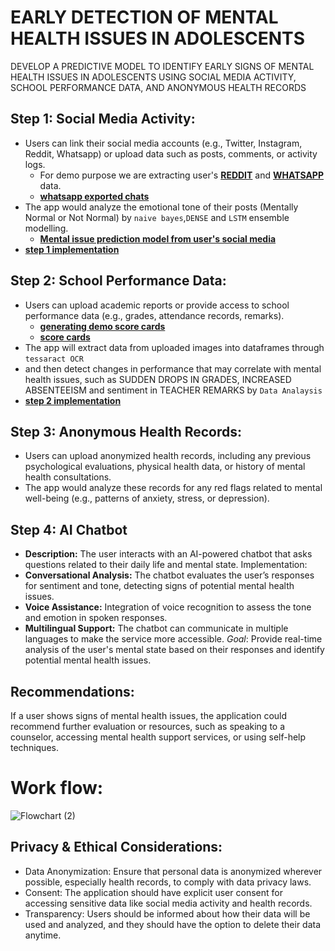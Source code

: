 # EARLY DETECTION OF MENTAL HEALTH ISSUES IN ADOLESCENTS
DEVELOP A PREDICTIVE MODEL TO IDENTIFY EARLY SIGNS OF MENTAL HEALTH ISSUES IN ADOLESCENTS USING SOCIAL MEDIA ACTIVITY, SCHOOL PERFORMANCE DATA, AND ANONYMOUS HEALTH RECORDS

## Step 1: Social Media Activity: 
- Users can link their social media accounts (e.g., Twitter, Instagram, Reddit, Whatsapp) or upload data such as posts, comments, or activity logs.
  - For demo purpose we are extracting user's [**REDDIT**](https://github.com/Anil951/Early-detection-of-mental-health/blob/main/reddit_extract.ipynb) and [**WHATSAPP**](https://github.com/Anil951/Early-detection-of-mental-health/blob/main/whatsapp_extract.ipynb) data.
  - [**whatsapp exported chats**](https://github.com/Anil951/Early-detection-of-mental-health/tree/main/data/demo%20chats)
- The app would analyze the emotional tone of their posts (Mentally Normal or Not Normal) by `naive bayes`,`DENSE` and `LSTM` ensemble modelling.
  - [**Mental issue prediction model from user's social media**](https://github.com/Anil951/Early-detection-of-mental-health/blob/main/models.ipynb)
- [**step 1 implementation**](https://github.com/Anil951/Early-detection-of-mental-health/blob/main/implementation_step1.ipynb)

## Step 2: School Performance Data: 
- Users can upload academic reports or provide access to school performance data (e.g., grades, attendance records, remarks).
  - [**generating demo score cards**](https://github.com/Anil951/Early-detection-of-mental-health/blob/main/generate_scorecards_images.ipynb)
  - [**score cards**](https://github.com/Anil951/Early-detection-of-mental-health/tree/main/data/demo%20score%20cards)
- The app will extract data from uploaded images into dataframes through `tessaract OCR`
- and then detect changes in performance that may correlate with mental health issues, such as SUDDEN DROPS IN GRADES, INCREASED ABSENTEEISM and sentiment in TEACHER REMARKS by `Data Analaysis`
- [**step 2 implementation**](https://github.com/Anil951/Early-detection-of-mental-health/blob/main/implementation_step2.ipynb)

## Step 3: Anonymous Health Records: 
- Users can upload anonymized health records, including any previous psychological evaluations, physical health data, or history of mental health consultations.
- The app would analyze these records for any red flags related to mental well-being (e.g., patterns of anxiety, stress, or depression).

## Step 4: AI Chatbot
- **Description:** The user interacts with an AI-powered chatbot that asks questions related to their daily life and mental state.
Implementation:
- **Conversational Analysis:** The chatbot evaluates the user’s responses for sentiment and tone, detecting signs of potential mental health issues.
- **Voice Assistance:** Integration of voice recognition to assess the tone and emotion in spoken responses.
- **Multilingual Support:** The chatbot can communicate in multiple languages to make the service more accessible.
_Goal_: Provide real-time analysis of the user's mental state based on their responses and identify potential mental health issues.


## Recommendations: 
If a user shows signs of mental health issues, the application could recommend further evaluation or resources, such as speaking to a counselor, accessing mental health support services, or using self-help techniques. 

# Work flow:
![Flowchart (2)](https://github.com/user-attachments/assets/45401f0e-04d3-4791-9b74-cca161b6881e)

## Privacy & Ethical Considerations: 
- Data Anonymization: Ensure that personal data is anonymized wherever possible,  especially health records, to comply with data privacy laws. 
- Consent: The application should have explicit user consent for accessing sensitive data like social media activity and health records. 
- Transparency: Users should be informed about how their data will be used and analyzed, and they should have the option to delete their data anytime.


